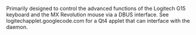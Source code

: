 Primarily designed to control the advanced functions of the Logitech G15 keyboard and the MX Revolution mouse via a DBUS interface.
See logitechapplet.googlecode.com for a Qt4 applet that can interface with the daemon.